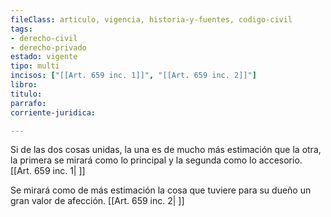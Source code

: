 ```yaml
---
fileClass: articulo, vigencia, historia-y-fuentes, codigo-civil
tags:
- derecho-civil
- derecho-privado
estado: vigente
tipo: multi
incisos: ["[[Art. 659 inc. 1]]", "[[Art. 659 inc. 2]]"]
libro:
titulo:
parrafo:
corriente-juridica:

---
```

Si de las dos cosas unidas, la una es de mucho más estimación que la otra, la primera se mirará como lo principal y la segunda como lo accesorio. [[Art. 659 inc. 1| ]]

Se mirará como de más estimación la cosa que tuviere para su dueño un gran valor de afección. [[Art. 659 inc. 2| ]]